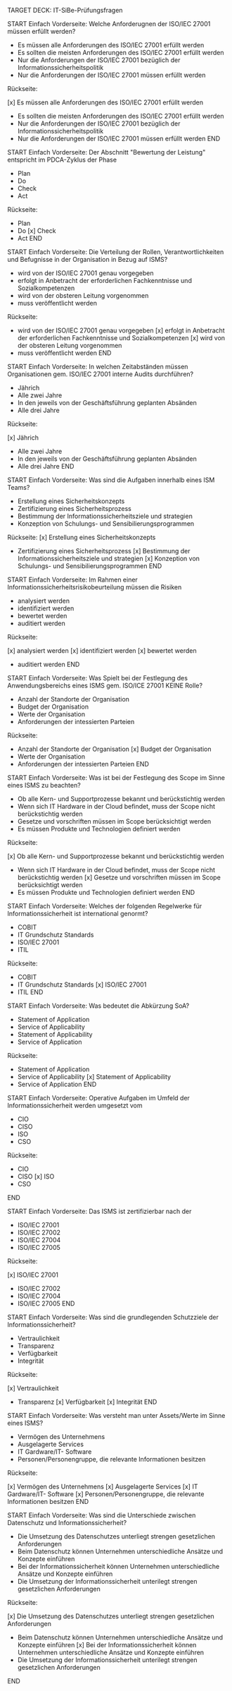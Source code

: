 TARGET DECK: IT-SiBe-Prüfungsfragen

START
Einfach
Vorderseite: Welche Anforderugnen der ISO/IEC 27001 müssen erfüllt werden?

- Es müssen alle Anforderungen des ISO/IEC 27001 erfüllt werden
- Es sollten die meisten Anforderungen des ISO/IEC 27001 erfüllt werden
- Nur die Anforderungen der ISO/IEC 27001 bezüglich der Informationssicherheitspolitik
- Nur die Anforderungen der ISO/IEC 27001 müssen erfüllt werden

Rückseite: 

[x] Es müssen alle Anforderungen des ISO/IEC 27001 erfüllt werden
- Es sollten die meisten Anforderungen des ISO/IEC 27001 erfüllt werden
- Nur die Anforderungen der ISO/IEC 27001 bezüglich der Informationssicherheitspolitik
- Nur die Anforderungen der ISO/IEC 27001 müssen erfüllt werden
END

START
Einfach
Vorderseite: Der Abschnitt "Bewertung der Leistung" entspricht im PDCA-Zyklus der Phase

- Plan
- Do
- Check
- Act

Rückseite: 

- Plan
- Do
[x] Check
- Act
END

START
Einfach
Vorderseite: Die Verteilung der Rollen, Verantwortlichkeiten und Befugnisse in der Organisation in Bezug auf ISMS?

- wird von der ISO/IEC 27001 genau vorgegeben
- erfolgt in Anbetracht der erforderlichen Fachkenntnisse und Sozialkompetenzen
- wird von der obsteren Leitung vorgenommen
- muss veröffentlicht werden

Rückseite:

- wird von der ISO/IEC 27001 genau vorgegeben
[x] erfolgt in Anbetracht der erforderlichen Fachkenntnisse und Sozialkompetenzen
[x] wird von der obsteren Leitung vorgenommen
- muss veröffentlicht werden
END


START
Einfach
Vorderseite: In welchen Zeitabständen müssen Organisationen gem. ISO/IEC 27001 interne Audits durchführen?

- Jährich
- Alle zwei Jahre
- In den jeweils von der Geschäftsführung geplanten Absänden
- Alle drei Jahre

Rückseite:

[x] Jährich
- Alle zwei Jahre
- In den jeweils von der Geschäftsführung geplanten Absänden
- Alle drei Jahre
END


START
Einfach
Vorderseite: Was sind die Aufgaben innerhalb eines ISM Teams?

- Erstellung eines Sicherheitskonzepts
- Zertifizierung eines Sicherheitsprozess
- Bestimmung der Informationssicherheitsziele und strategien
- Konzeption von Schulungs- und Sensibilierungsprogrammen

Rückseite:
[x] Erstellung eines Sicherheitskonzepts
- Zertifizierung eines Sicherheitsprozess
[x] Bestimmung der Informationssicherheitsziele und strategien
[x] Konzeption von Schulungs- und Sensibilierungsprogrammen
END


START
Einfach
Vorderseite: Im Rahmen einer Informationssicherheitsrisikobeurteilung müssen die Risiken

- analysiert werden
- identifiziert werden
- bewertet werden
- auditiert werden

Rückseite: 

[x] analysiert werden
[x] identifiziert werden
[x] bewertet werden
- auditiert werden
END


START
Einfach
Vorderseite: Was Spielt bei der Festlegung des Anwendungsbereichs eines ISMS gem. ISO/ICE 27001 KEINE Rolle?

- Anzahl der Standorte der Organisation
- Budget der Organisation
- Werte der Organisation
- Anforderungen der intessierten Parteien

Rückseite: 

- Anzahl der Standorte der Organisation
[x] Budget der Organisation
- Werte der Organisation
- Anforderungen der intessierten Parteien
END


START
Einfach 
Vorderseite: Was ist bei der Festlegung des Scope im Sinne eines ISMS zu beachten?

- Ob alle Kern- und Supportprozesse bekannt und berückstichtig werden
- Wenn sich IT Hardware in der Cloud befindet, muss der Scope nicht berückstichtig werden
- Gesetze und vorschriften müssen im Scope berücksichtigt werden
- Es müssen Produkte und Technologien definiert werden

Rückseite: 

[x] Ob alle Kern- und Supportprozesse bekannt und berückstichtig werden
- Wenn sich IT Hardware in der Cloud befindet, muss der Scope nicht berückstichtig werden
[x] Gesetze und vorschriften müssen im Scope berücksichtigt werden
- Es müssen Produkte und Technologien definiert werden
END


START
Einfach
Vorderseite: Welches der folgenden Regelwerke für Informationssicherheit ist international genormt?

- COBIT
- IT Grundschutz Standards
- ISO/IEC 27001
- ITIL

Rückseite:

- COBIT
- IT Grundschutz Standards
[x] ISO/IEC 27001
- ITIL
END

START
Einfach
Vorderseite: Was bedeutet die Abkürzung SoA?

- Statement of Application
- Service of Applicability
- Statement of Applicability
- Service of Application

Rückseite:

- Statement of Application
- Service of Applicability
[x] Statement of Applicability
- Service of Application
END


START
Einfach 
Vorderseite: Operative Aufgaben im Umfeld der Informationssicherheit werden umgesetzt vom

- CIO
- CISO
- ISO
- CSO

Rückseite:

- CIO
- CISO
[x] ISO
- CSO

END


START
Einfach
Vorderseite: Das ISMS ist zertifizierbar nach der 

- ISO/IEC 27001
- ISO/IEC 27002
- ISO/IEC 27004
- ISO/IEC 27005

Rückseite:

[x] ISO/IEC 27001
- ISO/IEC 27002
- ISO/IEC 27004
- ISO/IEC 27005
END

START
Einfach
Vorderseite: Was sind die grundlegenden Schutzziele der Informationssicherheit?

- Vertraulichkeit
- Transparenz
- Verfügbarkeit
- Integrität

Rückseite: 

[x] Vertraulichkeit
- Transparenz
[x] Verfügbarkeit
[x] Integrität
END


START
Einfach
Vorderseite: Was versteht man unter Assets/Werte im Sinne eines ISMS?

- Vermögen des Unternehmens
- Ausgelagerte Services
- IT Gardware/IT- Software
- Personen/Personengruppe, die relevante Informationen besitzen

Rückseite:

[x] Vermögen des Unternehmens
[x] Ausgelagerte Services
[x] IT Gardware/IT- Software
[x] Personen/Personengruppe, die relevante Informationen besitzen
END


START
Einfach
Vorderseite: Was sind die Unterschiede zwischen Datenschutz und Informationssicherheit?

- Die Umsetzung des Datenschutzes unterliegt strengen gesetzlichen Anforderungen
- Beim Datenschutz können Unternehmen unterschiedliche Ansätze und Konzepte einführen
- Bei der Informationssicherheit können Unternehmen unterschiedliche Ansätze und Konzepte einführen
- Die Umsetzung der Informationssicherheit unterilegt strengen gesetzlichen Anforderungen

Rückseite: 

[x] Die Umsetzung des Datenschutzes unterliegt strengen gesetzlichen Anforderungen
- Beim Datenschutz können Unternehmen unterschiedliche Ansätze und Konzepte einführen
[x] Bei der Informationssicherheit können Unternehmen unterschiedliche Ansätze und Konzepte einführen
- Die Umsetzung der Informationssicherheit unterilegt strengen gesetzlichen Anforderungen

END


